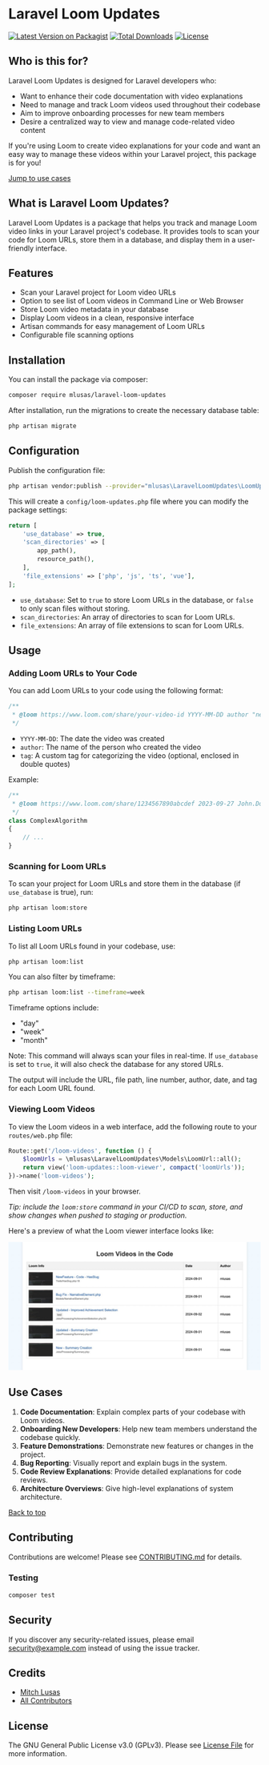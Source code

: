 # Laravel Loom Updates

[![Latest Version on Packagist](https://img.shields.io/packagist/v/mlusas/laravel-loom-updates.svg?style=flat-square)](https://packagist.org/packages/mlusas/laravel-loom-updates)
[![Total Downloads](https://img.shields.io/packagist/dt/mlusas/laravel-loom-updates.svg?style=flat-square)](https://packagist.org/packages/mlusas/laravel-loom-updates)
[![License](https://img.shields.io/packagist/l/mlusas/laravel-loom-updates.svg?style=flat-square)](https://packagist.org/packages/mlusas/laravel-loom-updates)

## Who is this for?

Laravel Loom Updates is designed for Laravel developers who:
- Want to enhance their code documentation with video explanations
- Need to manage and track Loom videos used throughout their codebase
- Aim to improve onboarding processes for new team members
- Desire a centralized way to view and manage code-related video content

If you're using Loom to create video explanations for your code and want an easy way to manage these videos within your Laravel project, this package is for you!

[Jump to use cases](#use-cases)

## What is Laravel Loom Updates?

Laravel Loom Updates is a package that helps you track and manage Loom video links in your Laravel project's codebase. It provides tools to scan your code for Loom URLs, store them in a database, and display them in a user-friendly interface.

## Features

- Scan your Laravel project for Loom video URLs
- Option to see list of Loom videos in Command Line or Web Browser
- Store Loom video metadata in your database
- Display Loom videos in a clean, responsive interface
- Artisan commands for easy management of Loom URLs
- Configurable file scanning options

## Installation

You can install the package via composer:

```bash
composer require mlusas/laravel-loom-updates
```

After installation, run the migrations to create the necessary database table:

```bash
php artisan migrate
```

## Configuration

Publish the configuration file:

```bash
php artisan vendor:publish --provider="mlusas\LaravelLoomUpdates\LoomUpdatesServiceProvider" --tag="config"
```

This will create a `config/loom-updates.php` file where you can modify the package settings:

```php
return [
    'use_database' => true,
    'scan_directories' => [
        app_path(),
        resource_path(),
    ],
    'file_extensions' => ['php', 'js', 'ts', 'vue'],
];
```

- `use_database`: Set to `true` to store Loom URLs in the database, or `false` to only scan files without storing.
- `scan_directories`: An array of directories to scan for Loom URLs.
- `file_extensions`: An array of file extensions to scan for Loom URLs.

## Usage

### Adding Loom URLs to Your Code

You can add Loom URLs to your code using the following format:

```php
/**
 * @loom https://www.loom.com/share/your-video-id YYYY-MM-DD author "new Feature"
 */
```

- `YYYY-MM-DD`: The date the video was created
- `author`: The name of the person who created the video
- `tag`: A custom tag for categorizing the video (optional, enclosed in double quotes)

Example:
```php
/**
 * @loom https://www.loom.com/share/1234567890abcdef 2023-09-27 John.Doe "bug"
 */
class ComplexAlgorithm
{
    // ...
}
```

### Scanning for Loom URLs

To scan your project for Loom URLs and store them in the database (if `use_database` is true), run:

```bash
php artisan loom:store
```

### Listing Loom URLs

To list all Loom URLs found in your codebase, use:

```bash
php artisan loom:list
```

You can also filter by timeframe:

```bash
php artisan loom:list --timeframe=week
```
Timeframe options include:
- "day"
- "week"
- "month"

Note: This command will always scan your files in real-time. If `use_database` is set to `true`, it will also check the database for any stored URLs.

The output will include the URL, file path, line number, author, date, and tag for each Loom URL found.

### Viewing Loom Videos

To view the Loom videos in a web interface, add the following route to your `routes/web.php` file:

```php
Route::get('/loom-videos', function () {
    $loomUrls = \mlusas\LaravelLoomUpdates\Models\LoomUrl::all();
    return view('loom-updates::loom-viewer', compact('loomUrls'));
})->name('loom-videos');
```

Then visit `/loom-videos` in your browser.

*Tip: include the `loom:store` command in your CI/CD to scan, store, and show changes when pushed to staging or production.*

Here's a preview of what the Loom viewer interface looks like:

![Loom Viewer Interface](./assets/example-LaravelLoomUpdate_interface_2.jpg)

## Use Cases

1. **Code Documentation**: Explain complex parts of your codebase with Loom videos.
2. **Onboarding New Developers**: Help new team members understand the codebase quickly.
3. **Feature Demonstrations**: Demonstrate new features or changes in the project.
4. **Bug Reporting**: Visually report and explain bugs in the system.
5. **Code Review Explanations**: Provide detailed explanations for code reviews.
6. **Architecture Overviews**: Give high-level explanations of system architecture.

[Back to top](#laravel-loom-updates)

## Contributing

Contributions are welcome! Please see [CONTRIBUTING.md](CONTRIBUTING.md) for details.

### Testing

```bash
composer test
```

## Security

If you discover any security-related issues, please email security@example.com instead of using the issue tracker.

## Credits

- [Mitch Lusas](https://github.com/mlusas)
- [All Contributors](../../contributors)

## License

The GNU General Public License v3.0 (GPLv3). Please see [License File](LICENSE.md) for more information.